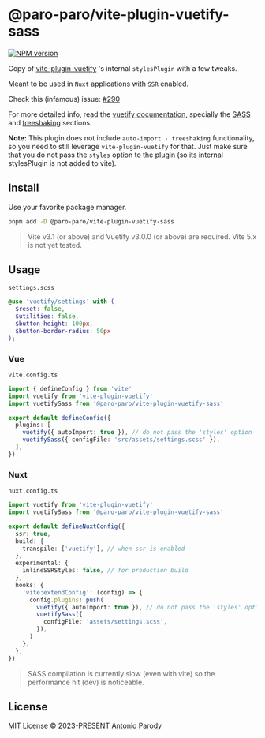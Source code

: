 # @paro-paro/vite-plugin-vuetify-sass 

[![NPM version](https://img.shields.io/npm/v/@paro-paro/vite-plugin-vuetify-sass?color=a1b858)](https://www.npmjs.com/package/@paro-paro/vite-plugin-vuetify-sass)

Copy of [vite-plugin-vuetify](https://github.com/vuetifyjs/vuetify-loader/blob/master/packages/vite-plugin) 's internal `stylesPlugin` with a few tweaks. 

Meant to be used in `Nuxt` applications with `SSR` enabled. 

Check this (infamous) issue: [#290](https://github.com/vuetifyjs/vuetify-loader/issues/290)

For more detailed info, read the [vuetify documentation](https://vuetifyjs.com/en/), specially the [SASS](https://vuetifyjs.com/en/features/sass-variables) and [treeshaking](https://vuetifyjs.com/en/features/treeshaking) sections.

**Note:** This plugin does not include `auto-import - treeshaking` functionality, so you need to still leverage `vite-plugin-vuetify` for that. Just make sure that you do not pass the `styles` option to the plugin (so its internal stylesPlugin is not added to vite).

## Install

Use your favorite package manager.

```bash
pnpm add -D @paro-paro/vite-plugin-vuetify-sass
``` 

> Vite v3.1 (or above) and Vuetify v3.0.0 (or above) are required. Vite 5.x is not yet tested.

## Usage

`settings.scss`

```scss
@use 'vuetify/settings' with (
  $reset: false,
  $utilities: false,
  $button-height: 100px,
  $button-border-radius: 50px
);
```

### Vue
`vite.config.ts`

```ts
import { defineConfig } from 'vite'
import vuetify from 'vite-plugin-vuetify'
import vuetifySass from '@paro-paro/vite-plugin-vuetify-sass'

export default defineConfig({
  plugins: [
    vuetify({ autoImport: true }), // do not pass the 'styles' option
    vuetifySass({ configFile: 'src/assets/settings.scss' }),
  ],
})
```

### Nuxt

`nuxt.config.ts`

```ts
import vuetify from 'vite-plugin-vuetify'
import vuetifySass from '@paro-paro/vite-plugin-vuetify-sass'

export default defineNuxtConfig({
  ssr: true,
  build: {
    transpile: ['vuetify'], // when ssr is enabled
  },
  experimental: {
    inlineSSRStyles: false, // for production build
  },
  hooks: {
    'vite:extendConfig': (config) => {
      config.plugins!.push(
        vuetify({ autoImport: true }), // do not pass the 'styles' option
        vuetifySass({
          configFile: 'assets/settings.scss',
        }),
      )
    },
  },
})
```

> SASS compilation is currently slow (even with vite) so the performance hit (dev) is noticeable.

## License

[MIT](./LICENSE) License &copy; 2023-PRESENT [Antonio Parody](https://github.com/paro-paro)
